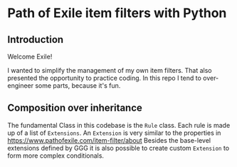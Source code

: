 # Path of Exile item filters with Python

## Introduction

Welcome Exile!

I wanted to simplify the management of my own item filters.
That also presented the opportunity to practice coding.
In this repo I tend to over-engineer some parts, because it's fun.

## Composition over inheritance

The fundamental Class in this codebase is the `Rule` class.
Each rule is made up of a list of `Extensions`.
An `Extension` is very similar to the properties in <https://www.pathofexile.com/item-filter/about>
Besides the base-level extensions defined by GGG it is also possible to create custom `Extension` to form more complex conditionals.
